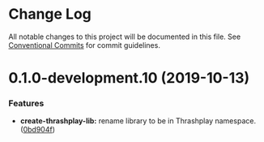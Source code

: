 # Change Log

All notable changes to this project will be documented in this file.
See [Conventional Commits](https://conventionalcommits.org) for commit guidelines.

# 0.1.0-development.10 (2019-10-13)


### Features

* **create-thrashplay-lib:** rename library to be in Thrashplay namespace. ([0bd904f](https://github.com/thrashplay/thrashplay-app-creators/commit/0bd904f))
